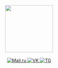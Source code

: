 <div id="header" align="center">
  <img src="https://media.giphy.com/media/RbDKaczqWovIugyJmW/giphy.gif" width="150"/>
</div>
<br>
<div id="badges" align="center">
  <a href="mailto:gorbanev.2001@list.ru" targer="_blank">
    <img src="https://img.shields.io/badge/Mail.ru-orange" alt="Mail.ru"/>
  </a>
  <a href="https://vk.com/id402624035" targer="_blank">
    <img src="https://img.shields.io/badge/MyVK-blue" alt="VK"/>
  </a>
  <a href="https://t.me/linberg_07" targer="_blank">
    <img src="https://img.shields.io/badge/MyTelegram-green" alt="TG"/>
  </a>
</div>
<img align="center" src="https://komarev.com/ghpvc/?username=gorbanevalex&style=flat-square&color=blue" alt=""/>
<!--
**gorbanevalex/gorbanevalex** is a ✨ _special_ ✨ repository because its `README.md` (this file) appears on your GitHub profile.

Here are some ideas to get you started:

- 🔭 I’m currently working on ...
- 🌱 I’m currently learning ...
- 👯 I’m looking to collaborate on ...
- 🤔 I’m looking for help with ...
- 💬 Ask me about ...
- 📫 How to reach me: ...
- 😄 Pronouns: ...
- ⚡ Fun fact: ...
-->
